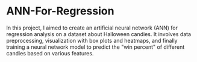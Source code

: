 # ANN-For-Regression
In this project, I aimed to create an artificial neural network (ANN) for regression analysis on a dataset about Halloween candies. It involves data preprocessing, visualization with box plots and heatmaps, and finally training a neural network model to predict the "win percent" of different candies based on various features.
